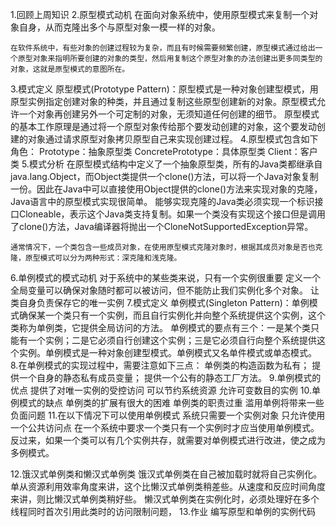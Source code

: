 1.回顾上周知识
2.原型模式动机
	在面向对象系统中，使用原型模式来复制一个对象自身，从而克隆出多个与原型对象一模一样的对象。
	
	在软件系统中，有些对象的创建过程较为复杂，而且有时候需要频繁创建，原型模式通过给出一个原型对象来指明所要创建的对象的类型，然后用复制这个原型对象的办法创建出更多同类型的对象，这就是原型模式的意图所在。
3.模式定义
	原型模式(Prototype Pattern)：原型模式是一种对象创建型模式，用原型实例指定创建对象的种类，并且通过复制这些原型创建新的对象。原型模式允许一个对象再创建另外一个可定制的对象，无须知道任何创建的细节。 原型模式的基本工作原理是通过将一个原型对象传给那个要发动创建的对象，这个要发动创建的对象通过请求原型对象拷贝原型自己来实现创建过程。
4.原型模式包含如下角色：
	Prototype：抽象原型类
	ConcretePrototype：具体原型类
	Client：客户类
5.模式分析
	在原型模式结构中定义了一个抽象原型类，所有的Java类都继承自java.lang.Object，而Object类提供一个clone()方法，可以将一个Java对象复制一份。因此在Java中可以直接使用Object提供的clone()方法来实现对象的克隆，Java语言中的原型模式实现很简单。
	能够实现克隆的Java类必须实现一个标识接口Cloneable，表示这个Java类支持复制。如果一个类没有实现这个接口但是调用了clone()方法，Java编译器将抛出一个CloneNotSupportedException异常。
	
	通常情况下，一个类包含一些成员对象，在使用原型模式克隆对象时，根据其成员对象是否也克隆，原型模式可以分为两种形式：深克隆和浅克隆。

6.单例模式的模式动机
	对于系统中的某些类来说，只有一个实例很重要
	定义一个全局变量可以确保对象随时都可以被访问，但不能防止我们实例化多个对象。
	让类自身负责保存它的唯一实例
7.模式定义
	单例模式(Singleton Pattern)：单例模式确保某一个类只有一个实例，而且自行实例化并向整个系统提供这个实例，这个类称为单例类，它提供全局访问的方法。
	单例模式的要点有三个：一是某个类只能有一个实例；二是它必须自行创建这个实例；三是它必须自行向整个系统提供这个实例。单例模式是一种对象创建型模式。单例模式又名单件模式或单态模式。
8.在单例模式的实现过程中，需要注意如下三点：
	单例类的构造函数为私有；
	提供一个自身的静态私有成员变量；
	提供一个公有的静态工厂方法。
9.单例模式的优点
	提供了对唯一实例的受控访问
	可以节约系统资源
	允许可变数目的实例
10.单例模式的缺点
	单例类的扩展有很大的困难
	单例类的职责过重
	滥用单例将带来一些负面问题
11.在以下情况下可以使用单例模式
	系统只需要一个实例对象
	只允许使用一个公共访问点
	在一个系统中要求一个类只有一个实例时才应当使用单例模式。反过来，如果一个类可以有几个实例共存，就需要对单例模式进行改进，使之成为多例模式。

12.饿汉式单例类和懒汉式单例类
	饿汉式单例类在自己被加载时就将自己实例化。单从资源利用效率角度来讲，这个比懒汉式单例类稍差些。从速度和反应时间角度来讲，则比懒汉式单例类稍好些。
	懒汉式单例类在实例化时，必须处理好在多个线程同时首次引用此类时的访问限制问题，
13.作业
    编写原型和单例的实例代码
	